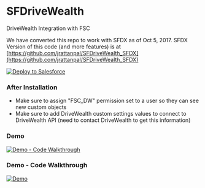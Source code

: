 # SFDriveWealth
DriveWealth Integration with FSC

We have converted this repo to work with SFDX as of Oct 5, 2017. SFDX Version of this code (and more features) is at [https://github.com/jrattanpal/SFDriveWealth_SFDX](https://github.com/jrattanpal/SFDriveWealth_SFDX)

<a href="https://githubsfdeploy.herokuapp.com?owner=iyeratl&repo=SFDriveWealth" target="_blank">
    <img alt="Deploy to Salesforce" src="https://raw.githubusercontent.com/afawcett/githubsfdeploy/master/deploy.png">
</a>

### After Installation
- Make sure to assign "FSC_DW" permission set to a user so they can see new custom objects
- Make sure to add DriveWealth custom settings values to connect to DriveWealth API (need to contact DriveWealth to get this information) 


### Demo
[![Demo - Code Walkthrough](https://img.youtube.com/vi/OerssMR5LoU/0.jpg)](https://www.youtube.com/watch?v=OerssMR5LoU)


### Demo - Code Walkthrough
[![Demo](https://img.youtube.com/vi/9iY6kuC1cYs/0.jpg)](https://www.youtube.com/watch?v=9iY6kuC1cYs)
